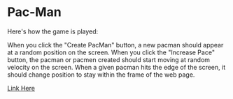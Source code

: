 # Pac-Man

Here's how the game is played:

When you click the "Create PacMan" button, a new pacman should appear at a random position on the screen.
When you click the "Increase Pace" button, the pacman or pacmen created should start moving at random velocity on the screen.
When a given pacman hits the edge of the screen, it should change position to stay within the frame of the web page.

[Link Here](https://royjaym.github.io/Pac-Man)
